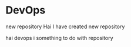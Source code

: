 # DevOps
new repository
Hai I have created new repository

hai devops i something to do with repository
